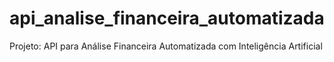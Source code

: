 # api_analise_financeira_automatizada
Projeto: API para Análise Financeira Automatizada com Inteligência Artificial
